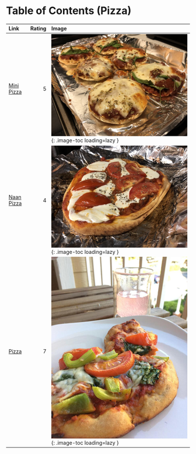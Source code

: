 # Table of Contents (Pizza)

| Link                          |   Rating | Image                                                           |
|:------------------------------|---------:|:----------------------------------------------------------------|
| [Mini Pizza](./mini_pizza.md) |        5 | ![mini_pizza.jpg](./mini_pizza.jpg){: .image-toc loading=lazy } |
| [Naan Pizza](./naan_pizza.md) |        4 | ![naan_pizza.jpg](./naan_pizza.jpg){: .image-toc loading=lazy } |
| [Pizza](./pizza.md)           |        7 | ![pizza.jpg](./pizza.jpg){: .image-toc loading=lazy }           |
